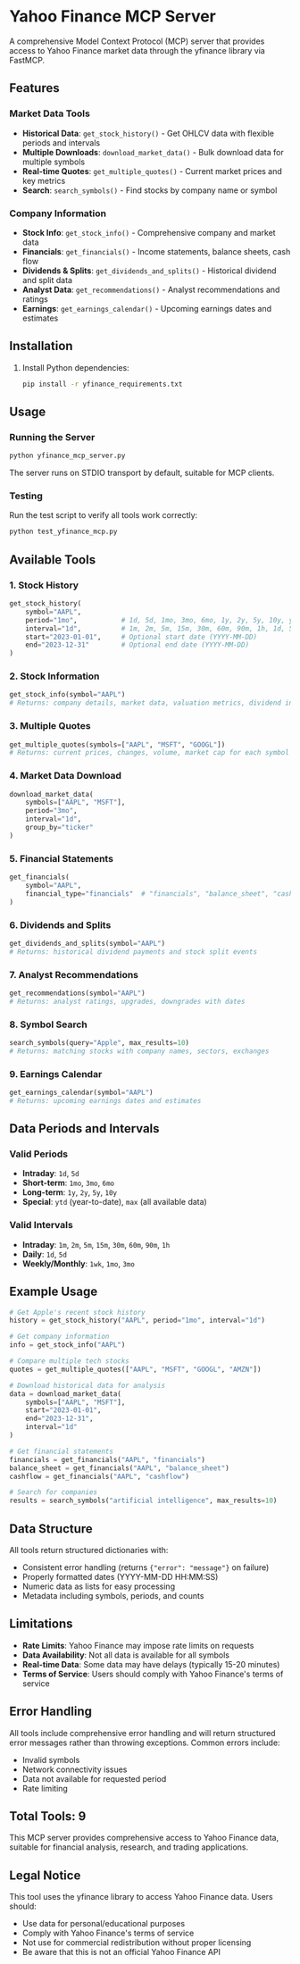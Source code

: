 # Yahoo Finance MCP Server

A comprehensive Model Context Protocol (MCP) server that provides access to Yahoo Finance market data through the yfinance library via FastMCP.

## Features

### Market Data Tools
- **Historical Data**: `get_stock_history()` - Get OHLCV data with flexible periods and intervals
- **Multiple Downloads**: `download_market_data()` - Bulk download data for multiple symbols
- **Real-time Quotes**: `get_multiple_quotes()` - Current market prices and key metrics
- **Search**: `search_symbols()` - Find stocks by company name or symbol

### Company Information
- **Stock Info**: `get_stock_info()` - Comprehensive company and market data
- **Financials**: `get_financials()` - Income statements, balance sheets, cash flow
- **Dividends & Splits**: `get_dividends_and_splits()` - Historical dividend and split data
- **Analyst Data**: `get_recommendations()` - Analyst recommendations and ratings
- **Earnings**: `get_earnings_calendar()` - Upcoming earnings dates and estimates

## Installation

1. Install Python dependencies:
   ```bash
   pip install -r yfinance_requirements.txt
   ```

## Usage

### Running the Server

```bash
python yfinance_mcp_server.py
```

The server runs on STDIO transport by default, suitable for MCP clients.

### Testing

Run the test script to verify all tools work correctly:

```bash
python test_yfinance_mcp.py
```

## Available Tools

### 1. Stock History
```python
get_stock_history(
    symbol="AAPL",
    period="1mo",           # 1d, 5d, 1mo, 3mo, 6mo, 1y, 2y, 5y, 10y, ytd, max
    interval="1d",          # 1m, 2m, 5m, 15m, 30m, 60m, 90m, 1h, 1d, 5d, 1wk, 1mo, 3mo
    start="2023-01-01",     # Optional start date (YYYY-MM-DD)
    end="2023-12-31"        # Optional end date (YYYY-MM-DD)
)
```

### 2. Stock Information
```python
get_stock_info(symbol="AAPL")
# Returns: company details, market data, valuation metrics, dividend info
```

### 3. Multiple Quotes
```python
get_multiple_quotes(symbols=["AAPL", "MSFT", "GOOGL"])
# Returns: current prices, changes, volume, market cap for each symbol
```

### 4. Market Data Download
```python
download_market_data(
    symbols=["AAPL", "MSFT"],
    period="3mo",
    interval="1d",
    group_by="ticker"
)
```

### 5. Financial Statements
```python
get_financials(
    symbol="AAPL",
    financial_type="financials"  # "financials", "balance_sheet", "cashflow"
)
```

### 6. Dividends and Splits
```python
get_dividends_and_splits(symbol="AAPL")
# Returns: historical dividend payments and stock split events
```

### 7. Analyst Recommendations
```python
get_recommendations(symbol="AAPL")
# Returns: analyst ratings, upgrades, downgrades with dates
```

### 8. Symbol Search
```python
search_symbols(query="Apple", max_results=10)
# Returns: matching stocks with company names, sectors, exchanges
```

### 9. Earnings Calendar
```python
get_earnings_calendar(symbol="AAPL")
# Returns: upcoming earnings dates and estimates
```

## Data Periods and Intervals

### Valid Periods
- **Intraday**: `1d`, `5d`
- **Short-term**: `1mo`, `3mo`, `6mo`
- **Long-term**: `1y`, `2y`, `5y`, `10y`
- **Special**: `ytd` (year-to-date), `max` (all available data)

### Valid Intervals
- **Intraday**: `1m`, `2m`, `5m`, `15m`, `30m`, `60m`, `90m`, `1h`
- **Daily**: `1d`, `5d`
- **Weekly/Monthly**: `1wk`, `1mo`, `3mo`

## Example Usage

```python
# Get Apple's recent stock history
history = get_stock_history("AAPL", period="1mo", interval="1d")

# Get company information
info = get_stock_info("AAPL")

# Compare multiple tech stocks
quotes = get_multiple_quotes(["AAPL", "MSFT", "GOOGL", "AMZN"])

# Download historical data for analysis
data = download_market_data(
    symbols=["AAPL", "MSFT"],
    start="2023-01-01",
    end="2023-12-31",
    interval="1d"
)

# Get financial statements
financials = get_financials("AAPL", "financials")
balance_sheet = get_financials("AAPL", "balance_sheet")
cashflow = get_financials("AAPL", "cashflow")

# Search for companies
results = search_symbols("artificial intelligence", max_results=10)
```

## Data Structure

All tools return structured dictionaries with:
- Consistent error handling (returns `{"error": "message"}` on failure)
- Properly formatted dates (YYYY-MM-DD HH:MM:SS)
- Numeric data as lists for easy processing
- Metadata including symbols, periods, and counts

## Limitations

- **Rate Limits**: Yahoo Finance may impose rate limits on requests
- **Data Availability**: Not all data is available for all symbols
- **Real-time Data**: Some data may have delays (typically 15-20 minutes)
- **Terms of Service**: Users should comply with Yahoo Finance's terms of service

## Error Handling

All tools include comprehensive error handling and will return structured error messages rather than throwing exceptions. Common errors include:
- Invalid symbols
- Network connectivity issues
- Data not available for requested period
- Rate limiting

## Total Tools: 9

This MCP server provides comprehensive access to Yahoo Finance data, suitable for financial analysis, research, and trading applications.

## Legal Notice

This tool uses the yfinance library to access Yahoo Finance data. Users should:
- Use data for personal/educational purposes
- Comply with Yahoo Finance's terms of service
- Not use for commercial redistribution without proper licensing
- Be aware that this is not an official Yahoo Finance API